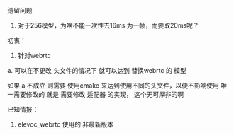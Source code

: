 遗留问题

1. 对于256模型，为啥不能一次性去16ms 为一帧，而要取20ms呢？


初衷：
1. 针对webrtc

a. 可以在不更改 头文件的情况下 就可以达到 替换webrtc 的 模型
 
如果 a 不成立 则需要 使用cmake 来达到使用不同的头文件，以便不影响使用
唯一需要修改的 就是 需要修改 适配器 的实现， 这个无可厚非的啊

已知情报：
1. elevoc_webrtc  使用的 非最新版本
